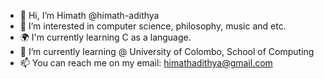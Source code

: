 - 👋 Hi, I’m Himath @himath-adithya
- 👀 I’m interested in computer science, philosophy, music and etc.
- 🌍 I'm currently learning C as a language.
- 🌱 I’m currently learning @ University of Colombo, School of Computing
- 📫 You can reach me on my email: himathadithya@gmail.com

<!---
himath-adithya/himath-adithya is a ✨ special ✨ repository because its `README.md` (this file) appears on your GitHub profile.
You can click the Preview link to take a look at your changes.
--->
